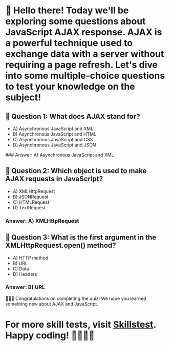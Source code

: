 # 👋 Hello there! Today we'll be exploring some questions about JavaScript AJAX response. AJAX is a powerful technique used to exchange data with a server without requiring a page refresh. Let's dive into some multiple-choice questions to test your knowledge on the subject!

## 🤔 Question 1: What does AJAX stand for?
- A) Asynchronous JavaScript and XML
- B) Asynchronous JavaScript and HTML
- C) Asynchronous JavaScript and CSS
- D) Asynchronous JavaScript and JSON

### Answer: A) Asynchronous JavaScript and XML

## 🤔 Question 2: Which object is used to make AJAX requests in JavaScript?
- A) XMLHttpRequest
- B) JSONRequest
- C) HTMLRequest
- D) TextRequest

### Answer: A) XMLHttpRequest

## 🤔 Question 3: What is the first argument in the XMLHttpRequest.open() method?
- A) HTTP method
- B) URL
- C) Data
- D) Headers

### Answer: B) URL

🎉🎉🎉 Congratulations on completing the quiz! We hope you learned something new about AJAX and JavaScript.

# For more skill tests, visit [Skillstest](skillstest.me). Happy coding! 👨‍💻👩‍💻
